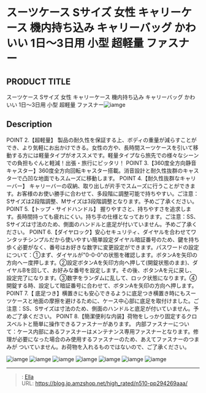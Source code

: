 # スーツケース Sサイズ 女性 キャリーケース 機内持ち込み キャリーバッグ かわいい  1日〜3日用 小型 超軽量 ファスナー


## PRODUCT TITLE 

スーツケース Sサイズ 女性 キャリーケース 機内持ち込み キャリーバッグ かわいい  1日〜3日用 小型 超軽量 ファスナー![iamge](https://b2bfiles1.gigab2b.cn/image/wkseller/302/20220821_e4b02872fe122ca8c12015232ac24f37.jpg)

## Description

POINT 2.【超軽量】 製品の耐久性を保証する上、ボディの重量が減らすことができ、より気軽にお出かけできる。女性の方や、長時間スーツケースを引いて移動する方には軽量タイプがオススメです。軽量タイプなら旅先での様々なシーンでの負担もぐんと軽減！出張・旅行にピッタリ！
POINT 3.【360度全方向静音キャスター】360度全方向回転キャスター搭載。消音設計と耐久性抜群のキャスターで凸凹な地面でもスムーズに移動します。
POINT 4.【耐久性抜群なキャリーバー】 キャリーバーの収納、取り出しが片手でスムーズに行うことができます。お客様のお使い勝手に合わせて、多段階に調整可能で持ちやすい。ご注意：Sサイズは2段階調整、Mサイズは3段階調整となります。予めご了承ください。
POINT 5.【トップ・サイドハンドル】 握りやすさと、持ちやすさを追求します。長時間持っても疲れにくい。持ち手の仕様となっております。ご注意：SS、Sサイズは寸法のため、側面のハンドルと底足が付いていません。予めご了承ください。
POINT 6.【ダイヤロック】安心セキュリティ、ダイヤルを合わせてワンタッチシンプルだから使いやすい簡単設定ダイヤル暗証番号のため、鍵を持ち歩く必要がなく、番号はお好きな数字に変更設定ができます。パスワードの設定について：①まず、ダイヤルが&#34;0-0-0&#34;の状態を確認します。ボタンAを矢印の方向へー度押します。②設定ボタンAを矢印方向へ押して(開錠状態のまま)、ダイヤルBを回して、お好みな番号を設定します。その後、ボタンAを元に戻し、設定完了になります。③数字をランダムに乱して、ロック状態になります。④開錠する時、設定して暗証番号に合わせて、ボタンAを矢印の方向へ押します。
POINT 7.【 底足つき】横置きにも安心できるように底足つき横置き時にもスーツケースと地面の摩擦を避けるために、ケース中心部に底足を取付けました。ご注意：SS、Sサイズは寸法のため、側面のハンドルと底足が付いていません。予めご了承ください。
POINT 8.【簡潔便利な内装】荷物をしっかり固定するクロスベルトと簡単に操作できるファスナーがあります。
内部ファスナーについて：ケース内部にあるファスナーはメンテナンス専用ファスナーとなります。修理が必要になった場合のみ使用するファスナーのため、あえてファスナーのつまみが ついていません。お荷物を入れるものではないので、ご了承ください。



![iamge](https://b2bfiles1.gigab2b.cn/image/wkseller/302/20230105_2c20314777de621e9ff1cd0ca4648d85.jpg)
![iamge](https://b2bfiles1.gigab2b.cn/image/wkseller/302/20220821_7777a0e7c061cce049ca8715f25b949f.jpg)
![iamge](https://b2bfiles1.gigab2b.cn/image/wkseller/302/20220821_99545e5063d224d0f9f5d7e23e19b99c.jpg)
![iamge](https://b2bfiles1.gigab2b.cn/image/wkseller/302/20220821_dd786f26c8f49d7e70a182b7542fe9a2.jpg)
![iamge](https://b2bfiles1.gigab2b.cn/image/wkseller/302/20220821_0698dfbd8f22e5737cb5faea752e5d84.jpg)
![iamge](https://b2bfiles1.gigab2b.cn/image/wkseller/302/20220821_5e2ae40e44ed8c0d438b9b9bb05e1ad5.jpg)
![iamge](https://b2bfiles1.gigab2b.cn/image/wkseller/302/20220821_b4747347f5e3656320ad6df19719de9f.jpg)


---

> : [Ella](https://blog.jp.amzshop.net/)  
> URL: https://blog.jp.amzshop.net/high_rated/n510-pp294269aaa/  

